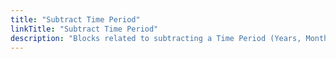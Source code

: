 ```yaml
---
title: "Subtract Time Period"
linkTitle: "Subtract Time Period"
description: "Blocks related to subtracting a Time Period (Years, Months, Days, Hours, Minutes, Seconds and Milliseconds) from a Date Time"
---
```

